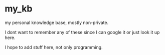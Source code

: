# my_kb
my personal knowledge base, mostly non-private.

I dont want to remember any of these since I can google it or just look it up here.

I hope to add stuff here, not only programming.
